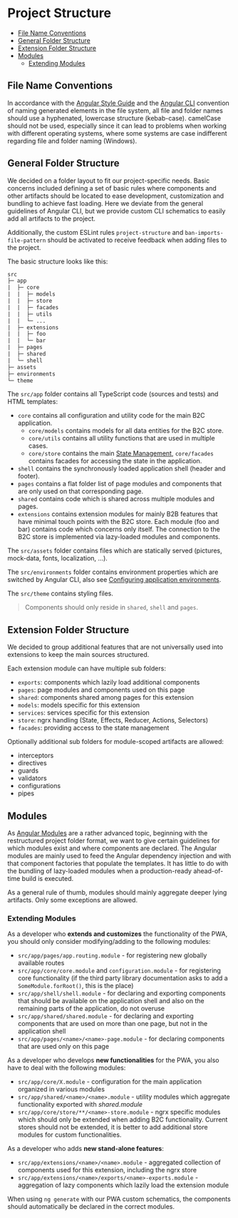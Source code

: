 <!--
kb_concepts
kb_pwa
kb_everyone
kb_sync_latest_only
-->

# Project Structure

- [File Name Conventions](#file-name-conventions)
- [General Folder Structure](#general-folder-structure)
- [Extension Folder Structure](#extension-folder-structure)
- [Modules](#modules)
  - [Extending Modules](#extending-modules)

## File Name Conventions

In accordance with the [Angular Style Guide](https://angular.io/guide/styleguide) and the [Angular CLI](https://angular.io/guide/file-structure) convention of naming generated elements in the file system, all file and folder names should use a hyphenated, lowercase structure (kebab-case). camelCase should not be used, especially since it can lead to problems when working with different operating systems, where some systems are case indifferent regarding file and folder naming (Windows).

## General Folder Structure

We decided on a folder layout to fit our project-specific needs.
Basic concerns included defining a set of basic rules where components and other artifacts should be located to ease development, customization and bundling to achieve fast loading.
Here we deviate from the general guidelines of Angular CLI, but we provide custom CLI schematics to easily add all artifacts to the project.

Additionally, the custom ESLint rules `project-structure` and `ban-imports-file-pattern` should be activated to receive feedback when adding files to the project.

The basic structure looks like this:

```txt
src
├─ app
|  ├─ core
|  |  ├─ models
|  |  ├─ store
|  |  ├─ facades
|  |  ├─ utils
|  |  └─ ...
|  ├─ extensions
|  |  ├─ foo
|  |  └─ bar
|  ├─ pages
|  ├─ shared
|  └─ shell
├─ assets
├─ environments
└─ theme
```

The `src/app` folder contains all TypeScript code (sources and tests) and HTML templates:

- `core` contains all configuration and utility code for the main B2C application.
  - `core/models` contains models for all data entities for the B2C store.
  - `core/utils` contains all utility functions that are used in multiple cases.
  - `core/store` contains the main [State Management](./state-management.md), `core/facades` contains facades for accessing the state in the application.
- `shell` contains the synchronously loaded application shell (header and footer).
- `pages` contains a flat folder list of page modules and components that are only used on that corresponding page.
- `shared` contains code which is shared across multiple modules and pages.
- `extensions` contains extension modules for mainly B2B features that have minimal touch points with the B2C store. Each module (foo and bar) contains code which concerns only itself. The connection to the B2C store is implemented via lazy-loaded modules and components.

The `src/assets` folder contains files which are statically served (pictures, mock-data, fonts, localization, ...).

The `src/environments` folder contains environment properties which are switched by Angular CLI, also see [Configuring application environments](https://angular.io/guide/build#configure-environment-specific-defaults).

The `src/theme` contains styling files.

> Components should only reside in `shared`, `shell` and `pages`.

## Extension Folder Structure

We decided to group additional features that are not universally used into extensions to keep the main sources structured.

Each extension module can have multiple sub folders:

- `exports`: components which lazily load additional components
- `pages`: page modules and components used on this page
- `shared`: components shared among pages for this extension
- `models`: models specific for this extension
- `services`: services specific for this extension
- `store`: ngrx handling (State, Effects, Reducer, Actions, Selectors)
- `facades`: providing access to the state management

Optionally additional sub folders for module-scoped artifacts are allowed:

- interceptors
- directives
- guards
- validators
- configurations
- pipes

## Modules

As [Angular Modules](https://angular.io/guide/ngmodules) are a rather advanced topic, beginning with the restructured project folder format, we want to give certain guidelines for which modules exist and where components are declared.
The Angular modules are mainly used to feed the Angular dependency injection and with that component factories that populate the templates.
It has little to do with the bundling of lazy-loaded modules when a production-ready ahead-of-time build is executed.

As a general rule of thumb, modules should mainly aggregate deeper lying artifacts.
Only some exceptions are allowed.

### Extending Modules

As a developer who **extends and customizes** the functionality of the PWA, you should only consider modifying/adding to the following modules:

- `src/app/pages/app.routing.module` - for registering new globally available routes
- `src/app/core/core.module` and `configuration.module` - for registering core functionality (if the third party library documentation asks to add a `SomeModule.forRoot()`, this is the place)
- `src/app/shell/shell.module` - for declaring and exporting components that should be available on the application shell and also on the remaining parts of the application, do not overuse
- `src/app/shared/shared.module` - for declaring and exporting components that are used on more than one page, but not in the application shell
- `src/app/pages/<name>/<name>-page.module` - for declaring components that are used only on this page

As a developer who develops **new functionalities** for the PWA, you also have to deal with the following modules:

- `src/app/core/X.module` - configuration for the main application organized in various modules
- `src/app/shared/<name>/<name>.module` - utility modules which aggregate functionality exported with _shared.module_
- `src/app/core/store/**/<name>-store.module` - ngrx specific modules which should only be extended when adding B2C functionality. Current stores should not be extended, it is better to add additional store modules for custom functionalities.

As a developer who adds **new stand-alone features**:

- `src/app/extensions/<name>/<name>.module` - aggregated collection of components used for this extension, including the ngrx store
- `src/app/extensions/<name>/exports/<name>-exports.module` - aggregation of lazy components which lazily load the extension module

When using `ng generate` with our PWA custom schematics, the components should automatically be declared in the correct modules.
